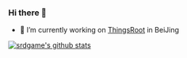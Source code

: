 ### Hi there 👋

<!--
**srdgame/srdgame** is a ✨ _special_ ✨ repository because its `README.md` (this file) appears on your GitHub profile.

Here are some ideas to get you started:

- 🔭 I’m currently working on ...
- 🌱 I’m currently learning ...
- 👯 I’m looking to collaborate on ...
- 🤔 I’m looking for help with ...
- 💬 Ask me about ...
- 📫 How to reach me: ...
- 😄 Pronouns: ...
- ⚡ Fun fact: ...
-->
- 🔭 I’m currently working on [ThingsRoot](www.thingsroot.com) in BeiJing

[![srdgame's github stats](https://github-readme-stats.vercel.app/api?username=srdgame)](https://github.com/anuraghazra/github-readme-stats)
